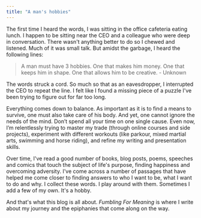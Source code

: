 ```yaml
---
title: "A man's hobbies"
---
```


The first time I heard the words, I was sitting in the office cafeteria eating lunch. I happen to be sitting near the CEO and a colleague who were deep in conversation. There wasn't anything better to do so I chewed and listened. Much of it was small talk. But amidst the garbage, I heard the following lines:

> A man must have 3 hobbies. One that makes him money. One that keeps him in shape. One that allows him to be creative. - Unknown

The words struck a cord. So much so that as an eavesdropper, I interrupted the CEO to repeat the line. I felt like I found a missing piece of a puzzle I've been trying to figure out for far too long. 

Everything comes down to balance. As important as it is to find a means to survive, one must also take care of his body. And yet, one cannot ignore the needs of the mind. Don’t spend all your time on one single cause. Even now, I’m relentlessly trying to master my trade (through online courses and side projects), experiment with different workouts (like parkour, mixed martial arts, swimming and horse riding), and refine my writing and presentation skills.

Over time, I've read a good number of books, blog posts, poems, speeches and comics that touch the subject of life's purpose, finding happiness and overcoming adversity. I've come across a number of passages that have helped me come closer to finding answers to who I want to be, what I want to do and why. I collect these words. I play around with them. Sometimes I add a few of my own. It's a hobby.

And that's what this blog is all about. *Fumbling For Meaning* is where I write about my journey and the epiphanies that come along on the way.
